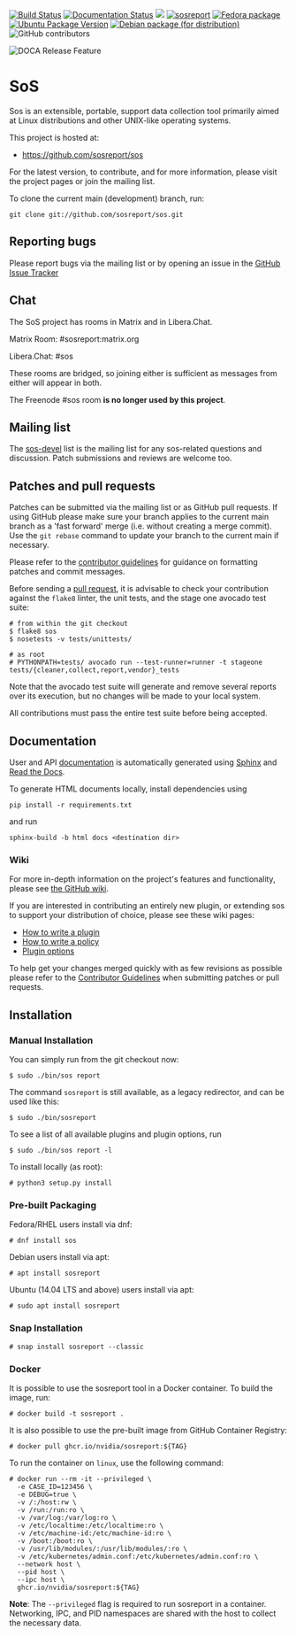 [![Build Status](https://api.cirrus-ci.com/github/sosreport/sos.svg?branch=main)](https://cirrus-ci.com/github/sosreport/sos) [![Documentation Status](https://readthedocs.org/projects/sos/badge/?version=main)](https://sos.readthedocs.io/en/main/?badge=main) [![](https://img.shields.io/badge/python-3.8+-blue.svg)](https://www.python.org/downloads/) [![sosreport](https://snapcraft.io/sosreport/badge.svg)](https://snapcraft.io/sosreport) [![Fedora package](https://img.shields.io/fedora/v/sos?color=darkgreen)](https://packages.fedoraproject.org/pkgs/sos/sos/) [![Ubuntu Package Version](https://img.shields.io/ubuntu/v/sosreport?color=darkgreen)](https://launchpad.net/ubuntu/+source/sosreport) [![Debian package (for distribution)](https://img.shields.io/debian/v/sosreport/unstable?color=darkgreen)](https://packages.debian.org/unstable/sosreport) ![GitHub contributors](https://img.shields.io/github/contributors/sosreport/sos)

![DOCA Release Feature](https://developer-blogs.nvidia.com/wp-content/uploads/2022/10/doca-1-5-lts-release-featured-1.png)



# SoS

Sos is an extensible, portable, support data collection tool primarily aimed at Linux distributions and other UNIX-like operating systems.

This project is hosted at:

- https://github.com/sosreport/sos

For the latest version, to contribute, and for more information, please visit the project pages or join the mailing list.

To clone the current main (development) branch, run:

```
git clone git://github.com/sosreport/sos.git
```

## Reporting bugs

Please report bugs via the mailing list or by opening an issue in the [GitHub
Issue Tracker][5]

## Chat

The SoS project has rooms in Matrix and in Libera.Chat.

Matrix Room: #sosreport:matrix.org

Libera.Chat: #sos

These rooms are bridged, so joining either is sufficient as messages from either will
appear in both.

The Freenode #sos room **is no longer used by this project**.

## Mailing list

The [sos-devel][4] list is the mailing list for any sos-related questions and
discussion. Patch submissions and reviews are welcome too.

## Patches and pull requests

Patches can be submitted via the mailing list or as GitHub pull requests. If
using GitHub please make sure your branch applies to the current main branch as a
'fast forward' merge (i.e. without creating a merge commit). Use the `git
rebase` command to update your branch to the current main if necessary.

Please refer to the [contributor guidelines][0] for guidance on formatting
patches and commit messages.

Before sending a [pull request][0], it is advisable to check your contribution
against the `flake8` linter, the unit tests, and the stage one avocado test suite:

```
# from within the git checkout
$ flake8 sos
$ nosetests -v tests/unittests/

# as root
# PYTHONPATH=tests/ avocado run --test-runner=runner -t stageone tests/{cleaner,collect,report,vendor}_tests
```

Note that the avocado test suite will generate and remove several reports over its
execution, but no changes will be made to your local system.

All contributions must pass the entire test suite before being accepted.

## Documentation

User and API [documentation][6] is automatically generated using [Sphinx][7]
and [Read the Docs][8].

To generate HTML documents locally, install dependencies using

```
pip install -r requirements.txt
```

and run

```
sphinx-build -b html docs <destination dir> 
```


### Wiki

For more in-depth information on the project's features and functionality, please
see [the GitHub wiki][9].

If you are interested in contributing an entirely new plugin, or extending sos to
support your distribution of choice, please see these wiki pages:

* [How to write a plugin][1]
* [How to write a policy][2]
* [Plugin options][3]

To help get your changes merged quickly with as few revisions as possible
please refer to the [Contributor Guidelines][0] when submitting patches or
pull requests.

## Installation

### Manual Installation

You can simply run from the git checkout now:
```
$ sudo ./bin/sos report 
```
The command `sosreport` is still available, as a legacy redirector,
and can be used like this:
```
$ sudo ./bin/sosreport 
```

To see a list of all available plugins and plugin options, run
```
$ sudo ./bin/sos report -l
```


To install locally (as root):
```
# python3 setup.py install
```


### Pre-built Packaging

Fedora/RHEL users install via dnf:

```
# dnf install sos
```

Debian users install via apt:

```
# apt install sosreport
```


Ubuntu (14.04 LTS and above) users install via apt:

```
# sudo apt install sosreport
```

### Snap Installation

```
# snap install sosreport --classic
```

 [0]: https://github.com/sosreport/sos/wiki/Contribution-Guidelines
 [1]: https://github.com/sosreport/sos/wiki/How-to-Write-a-Plugin
 [2]: https://github.com/sosreport/sos/wiki/How-to-Write-a-Policy
 [3]: https://github.com/sosreport/sos/wiki/Plugin-options
 [4]: https://www.redhat.com/mailman/listinfo/sos-devel
 [5]: https://github.com/sosreport/sos/issues?state=open
 [6]: https://sos.readthedocs.org/
 [7]: https://www.sphinx-doc.org/
 [8]: https://www.readthedocs.org/
 [9]: https://github.com/sosreport/sos/wiki

 ### Docker

 It is possible to use the sosreport tool in a Docker container. To build the image,
 run:

 ```
 # docker build -t sosreport .
 ```

 It is also possible to use the pre-built image from GitHub Container Registry:

 ```
 # docker pull ghcr.io/nvidia/sosreport:${TAG}
```

To run the container on `linux`, use the following command:

```
# docker run --rm -it --privileged \
  -e CASE_ID=123456 \
  -e DEBUG=true \
  -v /:/host:rw \
  -v /run:/run:ro \
  -v /var/log:/var/log:ro \
  -v /etc/localtime:/etc/localtime:ro \
  -v /etc/machine-id:/etc/machine-id:ro \
  -v /boot:/boot:ro \
  -v /usr/lib/modules/:/usr/lib/modules/:ro \
  -v /etc/kubernetes/admin.conf:/etc/kubernetes/admin.conf:ro \
  --network host \
  --pid host \
  --ipc host \
  ghcr.io/nvidia/sosreport:${TAG} 
```

**Note**: The `--privileged` flag is required to run sosreport in a container.
Networking, IPC, and PID namespaces are shared with the host to collect the necessary data.
